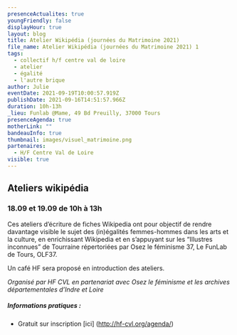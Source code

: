 ```yaml
---
presenceActualites: true
youngFriendly: false
displayHour: true
layout: blog
title: Atelier Wikipédia (journées du Matrimoine 2021)
file_name: Atelier Wikipédia (journées du Matrimoine 2021) 1
tags:
  - collectif h/f centre val de loire
  - atelier
  - égalité
  - l'autre brique
author: Julie
eventDate: 2021-09-19T10:00:57.919Z
publishDate: 2021-09-16T14:51:57.966Z
duration: 10h-13h
_lieu: Funlab @Mame, 49 Bd Preuilly, 37000 Tours
presenceAgenda: true
motherLink: ""
bandeauInfo: true
thumbnail: images/visuel_matrimoine.png
partenaires:
  - H/F Centre Val de Loire
visible: true
---
```

## Ateliers wikipédia
### 18.09 et 19.09 de 10h à 13h

Ces ateliers d’écriture de fiches Wikipedia ont pour objectif de rendre davantage visible le sujet des (in)égalités femmes-hommes dans les arts et la culture, en enrichissant Wikipedia et en s’appuyant sur les “Illustres inconnues” de Tourraine répertoriées par Osez le féminisme 37, Le FunLab de Tours, OLF37.

Un café HF sera proposé en introduction des ateliers.

*Organisé par HF CVL en partenariat avec Osez le féminisme
et les archives départementales d’Indre et Loire*

##### Informations pratiques : 
* Gratuit sur inscription [ici] (http://hf-cvl.org/agenda/)
